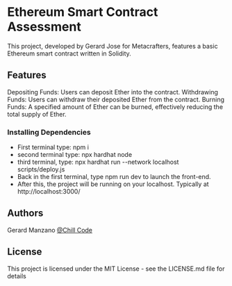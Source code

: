 # Ethereum Smart Contract Assessment

This project, developed by Gerard Jose for Metacrafters, features a basic Ethereum smart contract written in Solidity.

## Features

Depositing Funds: Users can deposit Ether into the contract.
Withdrawing Funds: Users can withdraw their deposited Ether from the contract.
Burning Funds: A specified amount of Ether can be burned, effectively reducing the total supply of Ether.

### Installing Dependencies

- First terminal type: npm i
- second terminal type: npx hardhat node
- third terminal, type: npx hardhat run --network localhost scripts/deploy.js
- Back in the first terminal, type npm run dev to launch the front-end.
- After this, the project will be running on your localhost. Typically at http://localhost:3000/

## Authors

Gerard Manzano
[@Chill Code](https://www.youtube.com/channel/UCqnpVDK-Ym41W1WDvBMmN6w)


## License

This project is licensed under the MIT License - see the LICENSE.md file for details

